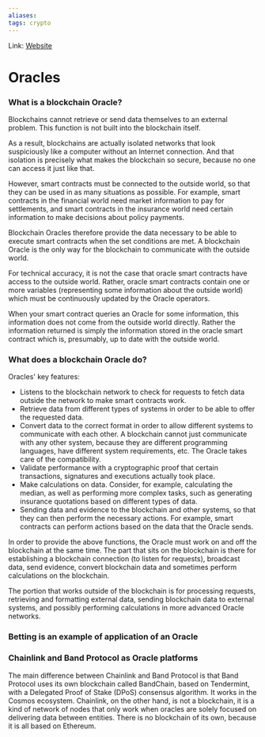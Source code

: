 ```yaml
---
aliases:
tags: crypto
---
```

Link: [Website](https://www.reddit.com/r/CryptoCurrency/comments/mgak48/defi_explained_oracles/)

# Oracles
### What is a blockchain Oracle?
Blockchains cannot retrieve or send data themselves to an external problem. This function is not built into the blockchain itself.

As a result, blockchains are actually isolated networks that look suspiciously like a computer without an Internet connection. And that isolation is precisely what makes the blockchain so secure, because no one can access it just like that.

However, smart contracts must be connected to the outside world, so that they can be used in as many situations as possible. For example, smart contracts in the financial world need market information to pay for settlements, and smart contracts in the insurance world need certain information to make decisions about policy payments.

Blockchain Oracles therefore provide the data necessary to be able to execute smart contracts when the set conditions are met. A blockchain Oracle is the only way for the blockchain to communicate with the outside world.

For technical accuracy,  it is not the case that oracle smart contracts have access to the outside world. Rather, oracle smart contracts contain one or more variables (representing some information about the outside world) which must be continuously updated by the Oracle operators.

When your smart contract queries an Oracle for some information, this information does not come from the outside world directly. Rather the information returned is simply the information stored in the oracle smart contract which is, presumably, up to date with the outside world.

### What does a blockchain Oracle do?
 Oracles' key features:
-   Listens to the blockchain network to check for requests to fetch data outside the network to make smart contracts work.
-   Retrieve data from different types of systems in order to be able to offer the requested data.
-   Convert data to the correct format in order to allow different systems to communicate with each other. A blockchain cannot just communicate with any other system, because they are different programming languages, have different system requirements, etc. The Oracle takes care of the compatibility.
-   Validate performance with a cryptographic proof that certain transactions, signatures and executions actually took place.
-   Make calculations on data. Consider, for example, calculating the median, as well as performing more complex tasks, such as generating insurance quotations based on different types of data.
-   Sending data and evidence to the blockchain and other systems, so that they can then perform the necessary actions. For example, smart contracts can perform actions based on the data that the Oracle sends.

In order to provide the above functions, the Oracle must work on and off the blockchain at the same time. The part that sits on the blockchain is there for establishing a blockchain connection (to listen for requests), broadcast data, send evidence, convert blockchain data and sometimes perform calculations on the blockchain.

The portion that works outside of the blockchain is for processing requests, retrieving and formatting external data, sending blockchain data to external systems, and possibly performing calculations in more advanced Oracle networks.

### Betting is an example of application of an Oracle

### Chainlink and Band Protocol as Oracle platforms
The main difference between Chainlink and Band Protocol is that Band Protocol uses its own blockchain called BandChain, based on Tendermint, with a Delegated Proof of Stake (DPoS) consensus algorithm. It works in the Cosmos ecosystem. Chainlink, on the other hand, is not a blockchain, it is a kind of network of nodes that only work when oracles are solely focused on delivering data between entities. There is no blockchain of its own, because it is all based on Ethereum.
